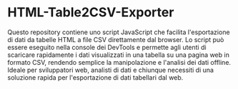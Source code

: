 # HTML-Table2CSV-Exporter
Questo repository contiene uno script JavaScript che facilita l'esportazione di dati da tabelle HTML a file CSV direttamente dal browser. Lo script può essere eseguito nella console dei DevTools e permette agli utenti di scaricare rapidamente i dati visualizzati in una tabella su una pagina web in formato CSV, rendendo semplice la manipolazione e l'analisi dei dati offline. Ideale per sviluppatori web, analisti di dati e chiunque necessiti di una soluzione rapida per l'esportazione di dati tabellari dal web.

